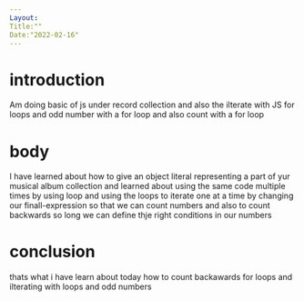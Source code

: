 ```yaml
---
Layout:
Title:""
Date:"2022-02-16"
---
```

# introduction

Am doing basic of js under record collection and also the ilterate with JS for loops and odd number with a for loop and also count with a for loop

# body

I have learned about how to give an object literal representing a part of yur musical album collection and learned about using the same code multiple times by using loop and using the loops to iterate one at a time by changing our finall-expression so that we can count numbers and also to count backwards so long we can define thje right conditions in our numbers 

# conclusion

thats what i have learn about today how to count backawards for loops and ilterating with loops and odd numbers 
